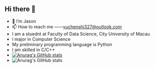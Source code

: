 ## Hi there 👋
- 👋 I’m Jason
- 📫 How to reach me ——yuchenshi327@outlook.com
- I am a stuednt at Faculty of Data Science, City University of Macau 
- I major in Computer Science
- My preliminary programming language is Python
- I am skilled in C/C++
- [![Anurag's GitHub stats](https://github-readme-stats.vercel.app/api?username=ycsek)](https://github.com/anuraghazra/github-readme-stats)
- ![Anurag's GitHub stats](https://github-readme-stats.vercel.app/api?username=ycsek&show_icons=true&theme=ambient_gradient)

<!--
**ycsek/ycsek** is a ✨ _special_ ✨ repository because its `README.md` (this file) appears on your GitHub profile.

Here are some ideas to get you started:

- 🔭 I’m currently working on ...
- 🌱 I’m currently learning ...
- 👯 I’m looking to collaborate on ...
- 🤔 I’m looking for help with ...
- 💬 Ask me about ...
- 📫 How to reach me: ...
- 😄 Pronouns: ...
- ⚡ Fun fact: ...
-->
